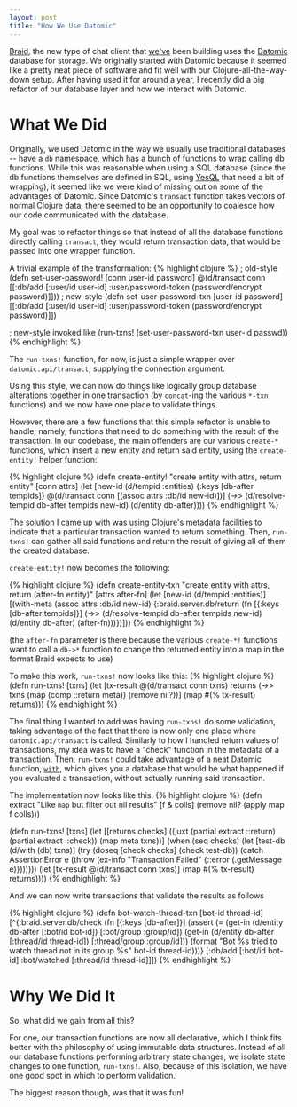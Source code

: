 ```yaml
---
layout: post
title: "How We Use Datomic"
---
```


[Braid][], the new type of chat client that [we've][bloom] been building uses the [Datomic][] database for storage.
We originally started with Datomic because it seemed like a pretty neat piece of software and fit well with our Clojure-all-the-way-down setup.
After having used it for around a year, I recently did a big refactor of our database layer and how we interact with Datomic.

# What We Did

Originally, we used Datomic in the way we usually use traditional databases -- have a `db` namespace, which has a bunch of functions to wrap calling db functions.
While this was reasonable when using a SQL database (since the db functions themselves are defined in SQL, using [YesQL][] that need a bit of wrapping), it seemed like we were kind of missing out on some of the advantages of Datomic.
Since Datomic's `transact` function takes vectors of normal Clojure data, there seemed to be an opportunity to coalesce how our code communicated with the database.

My goal was to refactor things so that instead of all the database functions directly calling `transact`, they would return transaction data, that would be passed into one wrapper function.

A trivial example of the transformation:
{% highlight clojure %}
; old-style
(defn set-user-password!
  [conn user-id password]
  @(d/transact conn [[:db/add [:user/id user-id]
                      :user/password-token (password/encrypt password)]]))
; new-style
(defn set-user-password-txn
  [user-id password]
  [[:db/add [:user/id user-id] :user/password-token (password/encrypt password)]])

; new-style invoked like
(run-txns! (set-user-password-txn user-id passwd))
{% endhighlight %}

The `run-txns!` function, for now, is just a simple wrapper over `datomic.api/transact`, supplying the connection argument.

Using this style, we can now do things like logically group database alterations together in one transaction (by `concat`-ing the various `*-txn` functions) and we now have one place to validate things.

However, there are a few functions that this simple refactor is unable to handle; namely, functions that need to do something with the result of the transaction.
In our codebase, the main offenders are our various `create-*` functions, which insert a new entity and return said entity, using the `create-entity!` helper function:

{% highlight clojure %}
(defn create-entity!
  "create entity with attrs, return entity"
  [conn attrs]
  (let [new-id (d/tempid :entities)
        {:keys [db-after tempids]} @(d/transact conn
                                      [(assoc attrs :db/id new-id)])]
    (->> (d/resolve-tempid db-after tempids new-id)
         (d/entity db-after))))
{% endhighlight %}

The solution I came up with was using Clojure's metadata facilities to indicate that a particular transaction wanted to return something.
Then, `run-txns!` can gather all said functions and return the result of giving all of them the created database.

`create-entity!` now becomes the following:

{% highlight clojure %}
(defn create-entity-txn
  "create entity with attrs, return (after-fn entity)"
  [attrs after-fn]
  (let [new-id (d/tempid :entities)]
    [(with-meta
       (assoc attrs :db/id new-id)
       {:braid.server.db/return
        (fn [{:keys [db-after tempids]}]
          (->> (d/resolve-tempid db-after tempids new-id)
               (d/entity db-after)
               (after-fn)))})]))
{% endhighlight %}

(the `after-fn` parameter is there because the various `create-*!` functions want to call a `db->*` function to change tho returned entity into a map in the format Braid expects to use)

To make this work, `run-txns!` now looks like this:
{% highlight clojure %}
(defn run-txns!
  [txns]
  (let [tx-result @(d/transact conn txns)
        returns (->> txns
                     (map (comp ::return meta))
                     (remove nil?))]
    (map #(% tx-result) returns)))
{% endhighlight %}

The final thing I wanted to add was having `run-txns!` do some validation, taking advantage of the fact that there is now only one place where `datomic.api/transact` is called.
Similarly to how I handled return values of transactions, my idea was to have a "check" function in the metadata of a transaction.
Then, `run-txns!` could take advantage of a neat Datomic function, [`with`](http://docs.datomic.com/clojure/index.html#datomic.api/with), which gives you a database that would be what happened if you evaluated a transaction, without actually running said transaction.

The implementation now looks like this:
{% highlight clojure %}
(defn extract
  "Like `map` but filter out nil results"
  [f & colls]
  (remove nil? (apply map f colls)))

(defn run-txns!
  [txns]
  (let [[returns checks] ((juxt (partial extract ::return)
                                (partial extract ::check))
                            (map meta txns))]
      (when (seq checks)
        (let [test-db (d/with (db) txns)]
          (try
            (doseq [check checks]
              (check test-db))
            (catch AssertionError e
              (throw (ex-info "Transaction Failed"
                              {::error (.getMessage e)}))))))
      (let [tx-result @(d/transact conn txns)]
        (map #(% tx-result) returns))))
{% endhighlight %}

And we can now write transactions that validate the results as follows

{% highlight clojure %}
(defn bot-watch-thread-txn
  [bot-id thread-id]
  [^{:braid.server.db/check
     (fn [{:keys [db-after]}]
       (assert
         (= (get-in (d/entity db-after [:bot/id bot-id]) [:bot/group :group/id])
            (get-in (d/entity db-after [:thread/id thread-id]) [:thread/group :group/id]))
         (format "Bot %s tried to watch thread not in its group %s" bot-id thread-id)))}
   [:db/add [:bot/id bot-id] :bot/watched [:thread/id thread-id]]])
{% endhighlight %}

# Why We Did It

So, what did we gain from all this?

For one, our transaction functions are now all declarative, which I think fits better with the philosophy of using immutable data structures.
Instead of all our database functions performing arbitrary state changes, we isolate state changes to one function, `run-txns!`.
Also, because of this isolation, we have one good spot in which to perform validation.

The biggest reason though, was that it was fun!

  [Braid]: https://braidchat.com
  [bloom]: http://bloomventures.io
  [Datomic]: http://datomic.com/
  [YesQL]: https://github.com/krisajenkins/yesql
